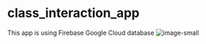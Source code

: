 # class_interaction_app
This app is using Firebase Google Cloud database
![image-small](images/Screenshot_1584114944.png)
